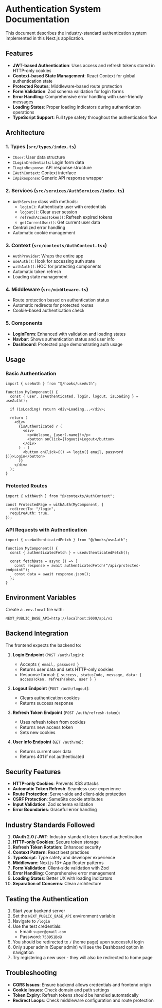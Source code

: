 # Authentication System Documentation

This document describes the industry-standard authentication system implemented in this Next.js application.

## Features

- **JWT-based Authentication**: Uses access and refresh tokens stored in HTTP-only cookies
- **Context-based State Management**: React Context for global authentication state
- **Protected Routes**: Middleware-based route protection
- **Form Validation**: Zod schema validation for login forms
- **Error Handling**: Comprehensive error handling with user-friendly messages
- **Loading States**: Proper loading indicators during authentication operations
- **TypeScript Support**: Full type safety throughout the authentication flow

## Architecture

### 1. Types (`src/types/index.ts`)

- `IUser`: User data structure
- `ILoginCredentials`: Login form data
- `ILoginResponse`: API response structure
- `IAuthContext`: Context interface
- `IApiResponse`: Generic API response wrapper

### 2. Services (`src/services/AuthServices/index.ts`)

- `AuthService` class with methods:
  - `login()`: Authenticate user with credentials
  - `logout()`: Clear user session
  - `refreshAccessToken()`: Refresh expired tokens
  - `getCurrentUser()`: Get current user data
- Centralized error handling
- Automatic cookie management

### 3. Context (`src/contexts/AuthContext.tsx`)

- `AuthProvider`: Wraps the entire app
- `useAuth()`: Hook for accessing auth state
- `withAuth()`: HOC for protecting components
- Automatic token refresh
- Loading state management

### 4. Middleware (`src/middleware.ts`)

- Route protection based on authentication status
- Automatic redirects for protected routes
- Cookie-based authentication check

### 5. Components

- **LoginForm**: Enhanced with validation and loading states
- **Navbar**: Shows authentication status and user info
- **Dashboard**: Protected page demonstrating auth usage

## Usage

### Basic Authentication

```tsx
import { useAuth } from "@/hooks/useAuth";

function MyComponent() {
  const { user, isAuthenticated, login, logout, isLoading } = useAuth();

  if (isLoading) return <div>Loading...</div>;

  return (
    <div>
      {isAuthenticated ? (
        <div>
          <p>Welcome, {user?.name}!</p>
          <button onClick={logout}>Logout</button>
        </div>
      ) : (
        <button onClick={() => login({ email, password })}>Login</button>
      )}
    </div>
  );
}
```

### Protected Routes

```tsx
import { withAuth } from "@/contexts/AuthContext";

const ProtectedPage = withAuth(MyComponent, {
  redirectTo: "/login",
  requireAuth: true,
});
```

### API Requests with Authentication

```tsx
import { useAuthenticatedFetch } from "@/hooks/useAuth";

function MyComponent() {
  const { authenticatedFetch } = useAuthenticatedFetch();

  const fetchData = async () => {
    const response = await authenticatedFetch("/api/protected-endpoint");
    const data = await response.json();
  };
}
```

## Environment Variables

Create a `.env.local` file with:

```env
NEXT_PUBLIC_BASE_API=http://localhost:5000/api/v1
```

## Backend Integration

The frontend expects the backend to:

1. **Login Endpoint** (`POST /auth/login`):

   - Accepts `{ email, password }`
   - Returns user data and sets HTTP-only cookies
   - Response format: `{ success, statusCode, message, data: { accessToken, refreshToken, user } }`

2. **Logout Endpoint** (`POST /auth/logout`):

   - Clears authentication cookies
   - Returns success response

3. **Refresh Token Endpoint** (`POST /auth/refresh-token`):

   - Uses refresh token from cookies
   - Returns new access token
   - Sets new cookies

4. **User Info Endpoint** (`GET /auth/me`):
   - Returns current user data
   - Returns 401 if not authenticated

## Security Features

- **HTTP-only Cookies**: Prevents XSS attacks
- **Automatic Token Refresh**: Seamless user experience
- **Route Protection**: Server-side and client-side protection
- **CSRF Protection**: SameSite cookie attributes
- **Input Validation**: Zod schema validation
- **Error Boundaries**: Graceful error handling

## Industry Standards Followed

1. **OAuth 2.0 / JWT**: Industry-standard token-based authentication
2. **HTTP-only Cookies**: Secure token storage
3. **Refresh Token Rotation**: Enhanced security
4. **Context Pattern**: React best practices
5. **TypeScript**: Type safety and developer experience
6. **Middleware**: Next.js 13+ App Router patterns
7. **Form Validation**: Client-side validation with Zod
8. **Error Handling**: Comprehensive error management
9. **Loading States**: Better UX with loading indicators
10. **Separation of Concerns**: Clean architecture

## Testing the Authentication

1. Start your backend server
2. Set the `NEXT_PUBLIC_BASE_API` environment variable
3. Navigate to `/login`
4. Use the test credentials:
   - Email: `super@gmail.com`
   - Password: `753951Bd@`
5. You should be redirected to `/` (home page) upon successful login
6. Only super admin (Super admin) will see the Dashboard option in navigation
7. Try registering a new user - they will also be redirected to home page

## Troubleshooting

- **CORS Issues**: Ensure backend allows credentials and frontend origin
- **Cookie Issues**: Check domain and path settings
- **Token Expiry**: Refresh tokens should be handled automatically
- **Redirect Loops**: Check middleware configuration and route protection
